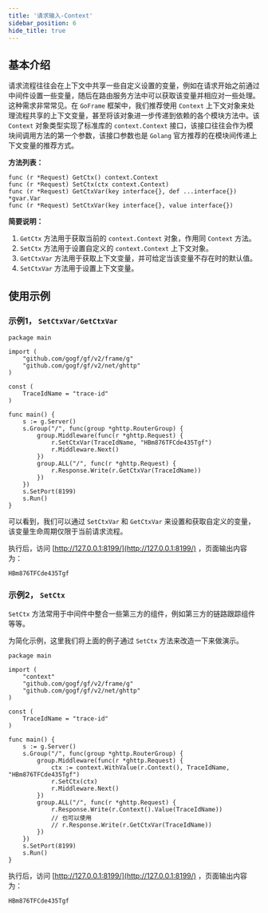 ```yaml
---
title: '请求输入-Context'
sidebar_position: 6
hide_title: true
---
```


## 基本介绍

请求流程往往会在上下文中共享一些自定义设置的变量，例如在请求开始之前通过中间件设置一些变量，随后在路由服务方法中可以获取该变量并相应对一些处理。这种需求非常常见。在 `GoFrame` 框架中，我们推荐使用 `Context` 上下文对象来处理流程共享的上下文变量，甚至将该对象进一步传递到依赖的各个模块方法中。该 `Context` 对象类型实现了标准库的 `context.Context` 接口，该接口往往会作为模块间调用方法的第一个参数，该接口参数也是 `Golang` 官方推荐的在模块间传递上下文变量的推荐方式。

**方法列表：**

```
func (r *Request) GetCtx() context.Context
func (r *Request) SetCtx(ctx context.Context)
func (r *Request) GetCtxVar(key interface{}, def ...interface{}) *gvar.Var
func (r *Request) SetCtxVar(key interface{}, value interface{})
```

**简要说明：**

1. `GetCtx` 方法用于获取当前的 `context.Context` 对象，作用同 `Context` 方法。
2. `SetCtx` 方法用于设置自定义的 `context.Context` 上下文对象。
3. `GetCtxVar` 方法用于获取上下文变量，并可给定当该变量不存在时的默认值。
4. `SetCtxVar` 方法用于设置上下文变量。

## 使用示例

### 示例1， `SetCtxVar/GetCtxVar`

```
package main

import (
	"github.com/gogf/gf/v2/frame/g"
	"github.com/gogf/gf/v2/net/ghttp"
)

const (
	TraceIdName = "trace-id"
)

func main() {
	s := g.Server()
	s.Group("/", func(group *ghttp.RouterGroup) {
		group.Middleware(func(r *ghttp.Request) {
			r.SetCtxVar(TraceIdName, "HBm876TFCde435Tgf")
			r.Middleware.Next()
		})
		group.ALL("/", func(r *ghttp.Request) {
			r.Response.Write(r.GetCtxVar(TraceIdName))
		})
	})
	s.SetPort(8199)
	s.Run()
}
```

可以看到，我们可以通过 `SetCtxVar` 和 `GetCtxVar` 来设置和获取自定义的变量，该变量生命周期仅限于当前请求流程。

执行后，访问 [http://127.0.0.1:8199/](http://127.0.0.1:8199/) ，页面输出内容为：

```
HBm876TFCde435Tgf
```

### 示例2， `SetCtx`

`SetCtx` 方法常用于中间件中整合一些第三方的组件，例如第三方的链路跟踪组件等等。

为简化示例，这里我们将上面的例子通过 `SetCtx` 方法来改造一下来做演示。

```
package main

import (
	"context"
	"github.com/gogf/gf/v2/frame/g"
	"github.com/gogf/gf/v2/net/ghttp"
)

const (
	TraceIdName = "trace-id"
)

func main() {
	s := g.Server()
	s.Group("/", func(group *ghttp.RouterGroup) {
		group.Middleware(func(r *ghttp.Request) {
			ctx := context.WithValue(r.Context(), TraceIdName, "HBm876TFCde435Tgf")
			r.SetCtx(ctx)
			r.Middleware.Next()
		})
		group.ALL("/", func(r *ghttp.Request) {
			r.Response.Write(r.Context().Value(TraceIdName))
			// 也可以使用
			// r.Response.Write(r.GetCtxVar(TraceIdName))
		})
	})
	s.SetPort(8199)
	s.Run()
}
```

执行后，访问 [http://127.0.0.1:8199/](http://127.0.0.1:8199/) ，页面输出内容为：

```
HBm876TFCde435Tgf
```